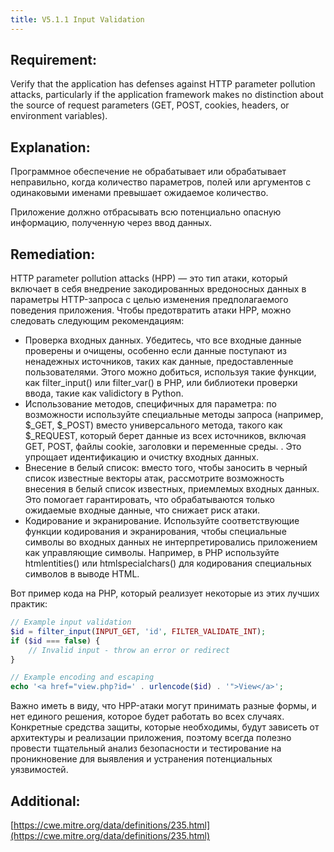 ```yaml
---
title: V5.1.1 Input Validation
---
```







## Requirement:

Verify that the application has defenses against HTTP parameter pollution attacks, particularly if the application framework makes no distinction about the source of request parameters (GET, POST, cookies, headers, or environment variables).

## Explanation:

Программное обеспечение не обрабатывает или обрабатывает неправильно, когда количество параметров, полей или аргументов с одинаковыми именами превышает ожидаемое количество. 

Приложение должно отбрасывать всю потенциально опасную информацию, полученную через ввод данных.

## Remediation:

HTTP parameter pollution attacks (HPP) — это тип атаки, который включает в себя внедрение закодированных вредоносных данных в параметры HTTP-запроса с целью изменения предполагаемого поведения приложения. Чтобы предотвратить атаки HPP, можно следовать следующим рекомендациям: 

- Проверка входных данных. Убедитесь, что все входные данные проверены и очищены, особенно если данные поступают из ненадежных источников, таких как данные, предоставленные пользователями. Этого можно добиться, используя такие функции, как filter_input() или filter_var() в PHP, или библиотеки проверки ввода, такие как validictory в Python. 
- Использование методов, специфичных для параметра: по возможности используйте специальные методы запроса (например, $_GET, $_POST) вместо универсального метода, такого как $_REQUEST, который берет данные из всех источников, включая GET, POST, файлы cookie, заголовки и переменные среды. . Это упрощает идентификацию и очистку входных данных. 
- Внесение в белый список: вместо того, чтобы заносить в черный список известные векторы атак, рассмотрите возможность внесения в белый список известных, приемлемых входных данных. Это помогает гарантировать, что обрабатываются только ожидаемые входные данные, что снижает риск атаки.
-  Кодирование и экранирование. Используйте соответствующие функции кодирования и экранирования, чтобы специальные символы во входных данных не интерпретировались приложением как управляющие символы. Например, в PHP используйте htmlentities() или htmlspecialchars() для кодирования специальных символов в выводе HTML. 


Вот пример кода на PHP, который реализует некоторые из этих лучших практик:


```php
// Example input validation
$id = filter_input(INPUT_GET, 'id', FILTER_VALIDATE_INT);
if ($id === false) {
    // Invalid input - throw an error or redirect
}

// Example encoding and escaping
echo '<a href="view.php?id=' . urlencode($id) . '">View</a>';
```


Важно иметь в виду, что HPP-атаки могут принимать разные формы, и нет единого решения, которое будет работать во всех случаях. Конкретные средства защиты, которые необходимы, будут зависеть от архитектуры и реализации приложения, поэтому всегда полезно провести тщательный анализ безопасности и тестирование на проникновение для выявления и устранения потенциальных уязвимостей.

## Additional:

[https://cwe.mitre.org/data/definitions/235.html](https://cwe.mitre.org/data/definitions/235.html)




